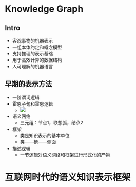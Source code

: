 # Knowledge Graph

## Intro

- 客观事物的机器表示
- 一组本体约定和概念模型
- 支持推理的表示基础
- 用于高效计算的数据结构
- 人可理解的机器语言

## 早期的表示方法

- 一阶谓词逻辑
- 霍恩子句和霍恩逻辑
  <!--$\neg{p_{1}} \vee \neg{p_{2}} \cdots \vee \neg{p_{n}} \vee q = (p_{1} \wedge p_{2} \cdots p_{n}) \rightarrow q$-->
  - <img src="http://latex.codecogs.com/gif.latex?\neg{p_{1}} \vee \neg{p_{2}} \cdots \vee \neg{p_{n}} \vee q = (p_{1} \wedge p_{2} \cdots p_{n}) \rightarrow q" />
- 语义网络
  - 三元组：节点1，联想弧，结点2
- 框架
  - 类是知识表示的基本单位
  - 类——槽——侧面
- 描述逻辑
  - 一节逻辑对语义网络和框架进行形式化的产物

# 互联网时代的语义知识表示框架